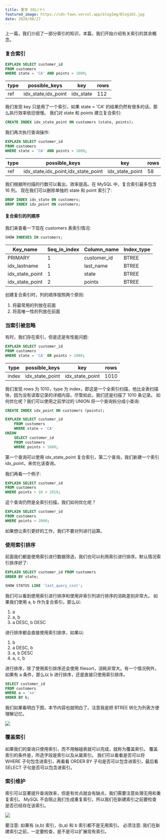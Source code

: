```yaml
---
title: 重学 SQL(十)
featured_image: https://cdn-fawn.vercel.app/blogImg/Blog165.jpg
date: 2020/08/27
---
```


上一篇，我们介绍了一部分索引的知识，本篇，我们开始介绍有关索引的其余概念。

### 复合索引
``` sql
EXPLAIN SELECT customer_id 
FROM customers
WHERE state = 'CA' AND points > 1000;
```

| type | possible_keys       | key       | rows |
|------|---------------------|-----------|------|
| ref  | idx_state,idx_point | idx_state | 112  |

我们发现 key 只是用了一个索引，如果 state = 'CA' 的结果仍然有很多的话，那么执行效率依旧很慢。
我们对 state 和 points 建立复合索引: 
``` sql
CREATE INDEX idx_state_point ON customers (state, points);
```

我们再次执行查询操作: 
``` sql
EXPLAIN SELECT customer_id 
FROM customers
WHERE state = 'CA' AND points > 1000;
```

| type | possible_keys                       | key             | rows |
|------|-------------------------------------|-----------------|------|
| ref  | idx_state,idx_point,idx_state_point | idx_state_point | 58   |

我们根据所扫描的行数可以看出，效率提高。在 MySQL 中，复合索引最多包含 16 列。
现在我们可以删除单独的 state 和 point 索引了: 
``` sql
DROP INDEX idx_state ON customers;
DROP INDEX idx_point ON customers;
```

#### 复合索引的列顺序
我们来查看一下现在 customers 表索引情况: 
``` sql
SHOW INDEXES IN customers;
```

| Key_name        | Seq_in_index | Column_name | Index_type |
|-----------------|--------------|-------------|------------|
| PRIMARY         | 1            | customer_id | BTREE      |
| idx_lastname    | 1            | last_name   | BTREE      |
| idx_state_point | 1            | state       | BTREE      |
| idx_state_point | 2            | points      | BTREE      |

创建复合索引时，列的顺序按照两个原则: 
1. 将最常用的列放在前面
2. 将高唯一性的列放在前面

### 当索引被忽略
有时，我们存在索引，但是还是有性能问题: 
``` sql
EXPLAIN SELECT customer_id
FROM customers
WHERE state = 'CA' OR points > 1000;
```

| type  | possible_keys   | key             | rows |
|-------|-----------------|-----------------|------|
| index | idx_state_point | idx_state_point | 1010 |

我们发现 rows 为 1010，type 为 index，即这是一个全索引扫描，他比全表扫描快，因为没有读取记录的详细内容。尽管如此，我们还是扫描了 1010 条记录。
如何优化呢？我们可以使用之前学过的 UNION 将一个查询拆分成小查询: 
``` sql
CREATE INDEX idx_point ON customers (points);

EXPLAIN SELECT customer_id
    FROM customers
    WHERE state = 'CA'
UNION
    SELECT customer_id
    FROM customers
    WHERE points > 1000;
```

第一个查询可以使用 idx_state_point 复合索引，第二个查询，我们新建一个索引 idx_point，来优化该查询。

我们再看一个例子: 
``` sql
EXPLAIN SELECT customer_id 
FROM customers
WHERE points + 10 > 2010;
```

这个查询仍然是全索引扫描，我们如何优化呢？
``` sql
EXPLAIN SELECT customer_id 
FROM customers
WHERE points > 2000;
```

如果想让索引更好的工作，我们不要对列进行运算。

### 使用索引排序
前面我们都是使用索引进行数据筛选，我们也可以利用索引进行排序。默认情况索引排序好了: 
``` sql
EXPLAIN SELECT customer_id FROM customers
ORDER BY state;

SHOW STATUS LIKE 'last_query_cost';
```

我们可以看到使用索引进行排序和使用非索引列进行排序的消耗差别非常大。
如果我们使用 a, b 作为复合索引，那么以: 
1. a
2. a, b
3. a DESC, b DESC 

进行排序都会直接使用索引排序，如果以: 
1. b
2. a DESC, b
3. a, b DESC
4. a, c, b

进行排序，除了使用索引排序还会使用 filesort，消耗非常大。有一个情况例外，如果有 a 条件，那么以 b 进行排序，还是直接只使用索引排序。
``` sql
SELECT customer_id
FROM customers
WHERE a = 'xx'
ORDER BY b;
```

我们如果看明白下图，本节内容也就明白了。注意我是把 BTREE 转化为列表方便理解记忆。

![](https://cdn-fawn.vercel.app/contentImg/sql/165-1.png)

### 覆盖索引
如果我们的查询只使用索引，而不用触碰表就可以完成，就称为覆盖索引。
覆盖索引的条件是，所选字段是索引以及从属索引。
我们可以看看是否可以将 WHERE 子句包含进索引，再看看 ORDER BY 子句是否可以包含进索引，最后看 SELECT 子句是否可以包含进索引。

### 索引维护
索引可以显著提升查询效率，但是有优点就会有缺点，我们需要注意处理无用和重复索引。
MySQL 不会阻止我们生成重复索引，所以我们在新建索引之前要检查是否已经存在该索引。

![](https://cdn-fawn.vercel.app/contentImg/sql/165-2.png)

要注意: 如果有 (a,b) 索引，(b,a) 和 b 索引都不是无用索引。
必须注意: 我们在新建索引之前，一定要检查，是不是可以扩展现有索引。